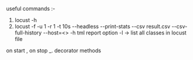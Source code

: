  useful commands :-
 1. locust -h
 2. locust -f <pyfile> -u 1 -r 1 -t 10s --headless --print-stats --csv result.csv --csv-full-history --host=<>
 -h tml report option
 -l -> list all classes in locust file 
 
 on start , on stop _. decorator methods 
